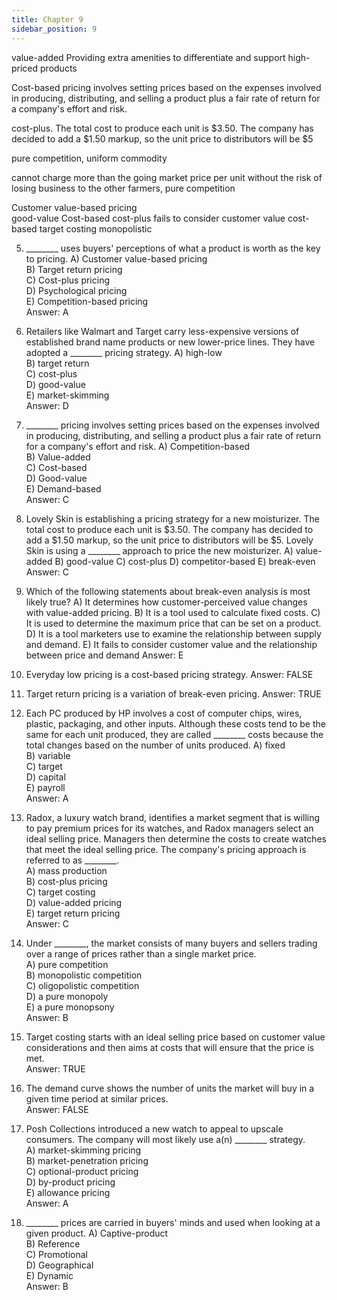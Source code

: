```yaml
---
title: Chapter 9
sidebar_position: 9
---
```


value-added Providing extra amenities to differentiate and support high-priced products

Cost-based pricing involves setting prices based on the expenses involved in producing, distributing, and selling a product plus a fair rate of return for a company's effort and risk.

cost-plus. The total cost to produce each unit is $3.50. The company has decided to add a $1.50 markup, so the unit price to distributors will be $5

pure competition, uniform commodity

cannot charge more than the going market price per unit without the risk of losing business to the other farmers, pure competition


Customer value-based pricing  
good-value
Cost-based
cost-plus
fails to consider customer value
cost-based
target costing
monopolistic

5) ________ uses buyers' perceptions of what a product is worth as the key to pricing. 
A) Customer value-based pricing  
B) Target return pricing  
C) Cost-plus pricing  
D) Psychological pricing  
E) Competition-based pricing  
Answer: A  

8) Retailers like Walmart and Target carry less-expensive versions of established brand name products or new lower-price lines. They have adopted a ________ pricing strategy. 
A) high-low  
B) target return  
C) cost-plus  
D) good-value  
E) market-skimming  
Answer: D  

10) ________ pricing involves setting prices based on the expenses involved in producing, distributing, and selling a product plus a fair rate of return for a company's effort and risk. 
A) Competition-based  
B) Value-added  
C) Cost-based  
D) Good-value  
E) Demand-based  
Answer: C  

14) Lovely Skin is establishing a pricing strategy for a new moisturizer. The total cost to produce each unit is $3.50. The company has decided to add a $1.50 markup, so the unit price to distributors will be $5. Lovely Skin is using a ________ approach to price the new moisturizer. 
A) value-added 
B) good-value 
C) cost-plus 
D) competitor-based 
E) break-even 
Answer: C 

17) Which of the following statements about break-even analysis is most likely true? 
A) It determines how customer-perceived value changes with value-added pricing. 
B) It is a tool used to calculate fixed costs. 
C) It is used to determine the maximum price that can be set on a product. 
D) It is a tool marketers use to examine the relationship between supply and demand. 
E) It fails to consider customer value and the relationship between price and demand
Answer: E 

19) Everyday low pricing is a cost-based pricing strategy. 
Answer: FALSE 

23) Target return pricing is a variation of break-even pricing. 
Answer: TRUE

27) Each PC produced by HP involves a cost of computer chips, wires, plastic, packaging, and  other inputs. Although these costs tend to be the same for each unit produced, they are called  ________ costs because the total changes based on the number of units produced. 
A) fixed  
B) variable  
C) target  
D) capital  
E) payroll  
Answer: A 

29) Radox, a luxury watch brand, identifies a market segment that is willing to pay premium  prices for its watches, and Radox managers select an ideal selling price. Managers then  determine the costs to create watches that meet the ideal selling price. The company's pricing  approach is referred to as ________.  
A) mass production  
B) cost-plus pricing  
C) target costing  
D) value-added pricing  
E) target return pricing  
Answer: C

32) Under ________, the market consists of many buyers and sellers trading over a range of  prices rather than a single market price.  
A) pure competition  
B) monopolistic competition  
C) oligopolistic competition  
D) a pure monopoly  
E) a pure monopsony  
Answer: B 

37) Target costing starts with an ideal selling price based on customer value considerations and  then aims at costs that will ensure that the price is met.  
Answer: TRUE

40) The demand curve shows the number of units the market will buy in a given time period at  similar prices.  
Answer: FALSE

53) Posh Collections introduced a new watch to appeal to upscale consumers. The company will  most likely use a(n) ________ strategy.  
A) market-skimming pricing  
B) market-penetration pricing  
C) optional-product pricing  
D) by-product pricing  
E) allowance pricing  
Answer: A

78) ________ prices are carried in buyers' minds and used when looking at a given product. 
A) Captive-product  
B) Reference  
C) Promotional  
D) Geographical  
E) Dynamic  
Answer: B